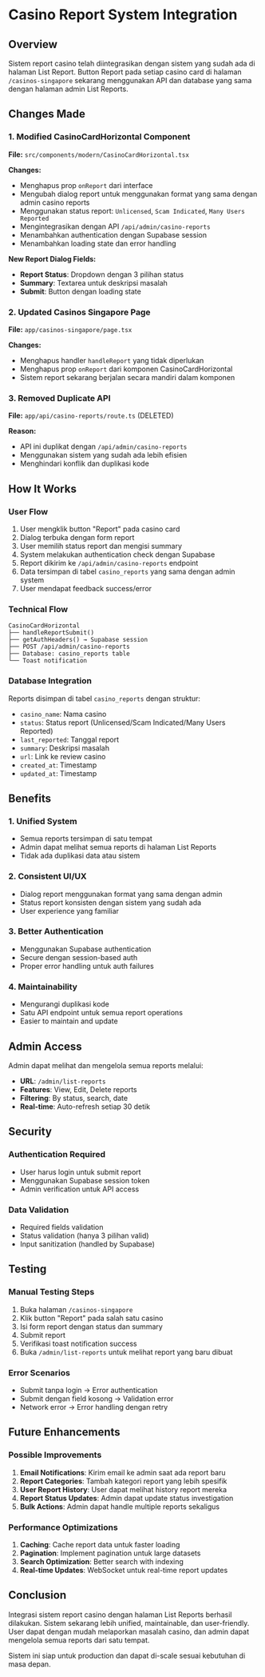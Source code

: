 # Casino Report System Integration

## Overview
Sistem report casino telah diintegrasikan dengan sistem yang sudah ada di halaman List Report. Button Report pada setiap casino card di halaman `/casinos-singapore` sekarang menggunakan API dan database yang sama dengan halaman admin List Reports.

## Changes Made

### 1. Modified CasinoCardHorizontal Component
**File:** `src/components/modern/CasinoCardHorizontal.tsx`

**Changes:**
- Menghapus prop `onReport` dari interface
- Mengubah dialog report untuk menggunakan format yang sama dengan admin casino reports
- Menggunakan status report: `Unlicensed`, `Scam Indicated`, `Many Users Reported`
- Mengintegrasikan dengan API `/api/admin/casino-reports`
- Menambahkan authentication dengan Supabase session
- Menambahkan loading state dan error handling

**New Report Dialog Fields:**
- **Report Status**: Dropdown dengan 3 pilihan status
- **Summary**: Textarea untuk deskripsi masalah
- **Submit**: Button dengan loading state

### 2. Updated Casinos Singapore Page
**File:** `app/casinos-singapore/page.tsx`

**Changes:**
- Menghapus handler `handleReport` yang tidak diperlukan
- Menghapus prop `onReport` dari komponen CasinoCardHorizontal
- Sistem report sekarang berjalan secara mandiri dalam komponen

### 3. Removed Duplicate API
**File:** `app/api/casino-reports/route.ts` (DELETED)

**Reason:**
- API ini duplikat dengan `/api/admin/casino-reports`
- Menggunakan sistem yang sudah ada lebih efisien
- Menghindari konflik dan duplikasi kode

## How It Works

### User Flow
1. User mengklik button "Report" pada casino card
2. Dialog terbuka dengan form report
3. User memilih status report dan mengisi summary
4. System melakukan authentication check dengan Supabase
5. Report dikirim ke `/api/admin/casino-reports` endpoint
6. Data tersimpan di tabel `casino_reports` yang sama dengan admin system
7. User mendapat feedback success/error

### Technical Flow
```
CasinoCardHorizontal
├── handleReportSubmit()
├── getAuthHeaders() → Supabase session
├── POST /api/admin/casino-reports
├── Database: casino_reports table
└── Toast notification
```

### Database Integration
Reports disimpan di tabel `casino_reports` dengan struktur:
- `casino_name`: Nama casino
- `status`: Status report (Unlicensed/Scam Indicated/Many Users Reported)
- `last_reported`: Tanggal report
- `summary`: Deskripsi masalah
- `url`: Link ke review casino
- `created_at`: Timestamp
- `updated_at`: Timestamp

## Benefits

### 1. Unified System
- Semua reports tersimpan di satu tempat
- Admin dapat melihat semua reports di halaman List Reports
- Tidak ada duplikasi data atau sistem

### 2. Consistent UI/UX
- Dialog report menggunakan format yang sama dengan admin
- Status report konsisten dengan sistem yang sudah ada
- User experience yang familiar

### 3. Better Authentication
- Menggunakan Supabase authentication
- Secure dengan session-based auth
- Proper error handling untuk auth failures

### 4. Maintainability
- Mengurangi duplikasi kode
- Satu API endpoint untuk semua report operations
- Easier to maintain and update

## Admin Access

Admin dapat melihat dan mengelola semua reports melalui:
- **URL**: `/admin/list-reports`
- **Features**: View, Edit, Delete reports
- **Filtering**: By status, search, date
- **Real-time**: Auto-refresh setiap 30 detik

## Security

### Authentication Required
- User harus login untuk submit report
- Menggunakan Supabase session token
- Admin verification untuk API access

### Data Validation
- Required fields validation
- Status validation (hanya 3 pilihan valid)
- Input sanitization (handled by Supabase)

## Testing

### Manual Testing Steps
1. Buka halaman `/casinos-singapore`
2. Klik button "Report" pada salah satu casino
3. Isi form report dengan status dan summary
4. Submit report
5. Verifikasi toast notification success
6. Buka `/admin/list-reports` untuk melihat report yang baru dibuat

### Error Scenarios
- Submit tanpa login → Error authentication
- Submit dengan field kosong → Validation error
- Network error → Error handling dengan retry

## Future Enhancements

### Possible Improvements
1. **Email Notifications**: Kirim email ke admin saat ada report baru
2. **Report Categories**: Tambah kategori report yang lebih spesifik
3. **User Report History**: User dapat melihat history report mereka
4. **Report Status Updates**: Admin dapat update status investigation
5. **Bulk Actions**: Admin dapat handle multiple reports sekaligus

### Performance Optimizations
1. **Caching**: Cache report data untuk faster loading
2. **Pagination**: Implement pagination untuk large datasets
3. **Search Optimization**: Better search with indexing
4. **Real-time Updates**: WebSocket untuk real-time report updates

## Conclusion

Integrasi sistem report casino dengan halaman List Reports berhasil dilakukan. Sistem sekarang lebih unified, maintainable, dan user-friendly. User dapat dengan mudah melaporkan masalah casino, dan admin dapat mengelola semua reports dari satu tempat.

Sistem ini siap untuk production dan dapat di-scale sesuai kebutuhan di masa depan.